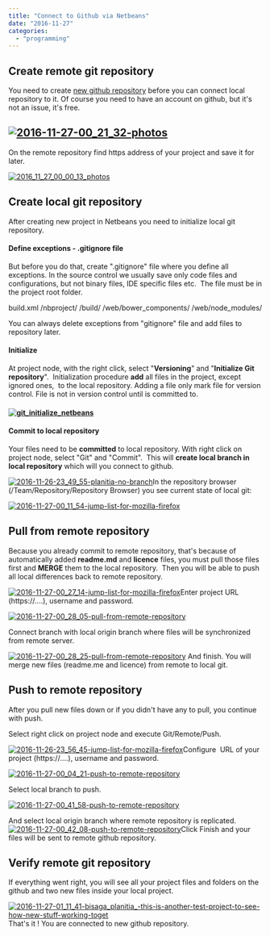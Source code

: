 ```yaml
---
title: "Connect to Github via Netbeans"
date: "2016-11-27"
categories: 
  - "programming"
---
```


## Create remote git repository

You need to create [new github repository](https://github.com/new) before you can connect local repository to it. Of course you need to have an account on github, but it's not an issue, it's free.

## [![2016-11-27-00_21_32-photos](images/2016-11-27-00_21_32-Photos-300x125.png)](http://bisaga.com/blog/wp-content/uploads/2016/11/2016-11-27-00_21_32-Photos.png)

On the remote repository find https address of your project and save it for later.

[![2016_11_27_00_00_13_photos](images/2016_11_27_00_00_13_Photos-300x156.png)](http://bisaga.com/blog/wp-content/uploads/2016/11/2016_11_27_00_00_13_Photos.png)

## Create local git repository

After creating new project in Netbeans you need to initialize local git repository.

#### Define exceptions - .gitignore file

But before you do that, create ".gitignore" file where you define all exceptions. In the source control we usually save only code files and configurations, but not binary files, IDE specific files etc.  The file must be in the project root folder.

build.xml
/nbproject/
/build/
/web/bower\_components/
/web/node\_modules/

You can always delete exceptions from "gitignore" file and add files to repository later.

#### Initialize

At project node, with the right click, select "**Versioning**" and "**Initialize Git repository**".  Initialization procedure **add** all files in the project, except ignored ones,  to the local repository. Adding a file only mark file for version control. File is not in version control until is committed to.

#### [![git_initialize_netbeans](images/git_initialize_netbeans-300x86.png)](http://bisaga.com/blog/wp-content/uploads/2016/11/git_initialize_netbeans.png)

#### Commit to local repository

Your files need to be **committed** to local repository. With right click on project node, select "Git" and "Commit".  This will **create local branch in local repository** which will you connect to github.

[![2016-11-26-23_49_55-planitia-no-branch](images/2016-11-26-23_49_55-Planitia-no-branch-300x279.png)](http://bisaga.com/blog/wp-content/uploads/2016/11/2016-11-26-23_49_55-Planitia-no-branch.png)In the repository browser (/Team/Repository/Repository Browser) you see current state of local git:

[![2016-11-27-00_11_54-jump-list-for-mozilla-firefox](images/2016-11-27-00_11_54-Jump-List-for-Mozilla-Firefox-300x145.png)](http://bisaga.com/blog/wp-content/uploads/2016/11/2016-11-27-00_11_54-Jump-List-for-Mozilla-Firefox.png)

## Pull from remote repository

Because you already commit to remote repository, that's because of automatically added **readme.md** and **licence** files, you must pull those files first and **MERGE** them to the local repository.  Then you will be able to push all local differences back to remote repository.

[![2016-11-27-00_27_14-jump-list-for-mozilla-firefox](images/2016-11-27-00_27_14-Jump-List-for-Mozilla-Firefox-300x201.png)](http://bisaga.com/blog/wp-content/uploads/2016/11/2016-11-27-00_28_05-Pull-from-Remote-Repository.png)Enter project URL (https://....), username and password.

[![2016-11-27-00_28_05-pull-from-remote-repository](images/2016-11-27-00_28_05-Pull-from-Remote-Repository-300x188.png)](http://bisaga.com/blog/wp-content/uploads/2016/11/2016-11-27-00_28_05-Pull-from-Remote-Repository.png)

Connect branch with local origin branch where files will be synchronized from remote server.

[![2016-11-27-00_28_25-pull-from-remote-repository](images/2016-11-27-00_28_25-Pull-from-Remote-Repository-300x164.png)](http://bisaga.com/blog/wp-content/uploads/2016/11/2016-11-27-00_28_25-Pull-from-Remote-Repository.png) And finish. You will merge new files (readme.me and licence) from remote to local git.

## Push to remote repository

After you pull new files down or if you didn't have any to pull, you continue with push.

Select right click on project node and execute Git/Remote/Push.

[![2016-11-26-23_56_45-jump-list-for-mozilla-firefox](images/2016-11-26-23_56_45-Jump-List-for-Mozilla-Firefox-300x197.png)](http://bisaga.com/blog/wp-content/uploads/2016/11/2016-11-26-23_56_45-Jump-List-for-Mozilla-Firefox.png)Configure  URL of your project (https://....), username and password.

[![2016-11-27-00_04_21-push-to-remote-repository](images/2016-11-27-00_04_21-Push-to-Remote-Repository-300x200.png)](http://bisaga.com/blog/wp-content/uploads/2016/11/2016-11-27-00_41_58-Push-to-Remote-Repository.png)

Select local branch to push.

[![2016-11-27-00_41_58-push-to-remote-repository](images/2016-11-27-00_41_58-Push-to-Remote-Repository-300x167.png)](http://bisaga.com/blog/wp-content/uploads/2016/11/2016-11-27-00_41_58-Push-to-Remote-Repository.png)

And select local origin branch where remote repository is replicated. [![2016-11-27-00_42_08-push-to-remote-repository](images/2016-11-27-00_42_08-Push-to-Remote-Repository-300x172.png)](http://bisaga.com/blog/wp-content/uploads/2016/11/2016-11-27-00_42_08-Push-to-Remote-Repository.png)Click Finish and your files will be sent to remote github repository.

## Verify remote git repository

If everything went right, you will see all your project files and folders on the github and two new files inside your local project.

[![2016-11-27-01_11_41-bisaga_planitia_-this-is-another-test-project-to-see-how-new-stuff-working-toget](images/2016-11-27-01_11_41-bisaga_Planitia_-This-is-another-test-project-to-see-how-new-stuff-working-toget-300x163.png)](http://bisaga.com/blog/wp-content/uploads/2016/11/2016-11-27-01_11_41-bisaga_Planitia_-This-is-another-test-project-to-see-how-new-stuff-working-toget.png)That's it ! You are connected to new github repository.
